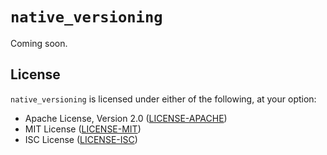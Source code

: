 # `native_versioning`

Coming soon.

## License

`native_versioning` is licensed under either of the following, at your option:

 * Apache License, Version 2.0 ([LICENSE-APACHE](LICENSE-APACHE))
 * MIT License ([LICENSE-MIT](LICENSE-MIT))
 * ISC License ([LICENSE-ISC](LICENSE-ISC))
